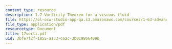 ```yaml
---
content_type: resource
description: 1.7 Vorticity Theorem for a viscous fluid
file: https://ol-ocw-studio-app-qa.s3.amazonaws.com/courses/1-63-advanced-fluid-dynamics-of-the-environment-fall-2002/3bfe7f2f1855a133c62c3b0c9866409b_17vorti.pdf
file_type: application/pdf
resourcetype: Document
title: 17vorti.pdf
uid: 3bfe7f2f-1855-a133-c62c-3b0c9866409b
---
```

